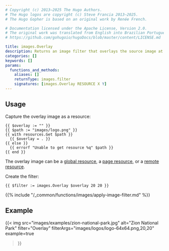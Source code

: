 ```yaml
---
# Copyright (c) 2013–2025 The Hugo Authors.
# The Hugo logos are copyright (c) Steve Francia 2013–2025.
# The Hugo Gopher is based on an original work by Renée French.

# Documentation licensed under the Apache License, Version 2.0.
# The original work was translated from English into Brazilian Portuguese.
# https://github.com/gohugoio/hugoDocs/blob/master/content/LICENSE.md

title: images.Overlay
description: Returns an image filter that overlays the source image at the given coordinates, relative to the upper left corner.
categories: []
keywords: []
params:
  functions_and_methods:
    aliases: []
    returnType: images.filter
    signatures: [images.Overlay RESOURCE X Y]
---
```


## Usage

Capture the overlay image as a resource:

```go-html-template
{{ $overlay := "" }}
{{ $path := "images/logo.png" }}
{{ with resources.Get $path }}
  {{ $overlay = . }}
{{ else }}
  {{ errorf "Unable to get resource %q" $path }}
{{ end }}
```

The overlay image can be a [global resource](g), a [page resource](g), or a [remote resource](g).

Create the filter:

```go-html-template
{{ $filter := images.Overlay $overlay 20 20 }}
```

{{% include "/_common/functions/images/apply-image-filter.md" %}}

## Example

{{< img
  src="images/examples/zion-national-park.jpg"
  alt="Zion National Park"
  filter="Overlay"
  filterArgs="images/logos/logo-64x64.png,20,20"
  example=true
>}}
